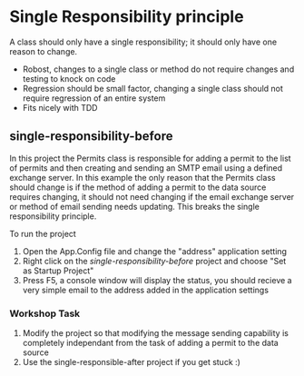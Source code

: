 # Single Responsibility principle

A class should only have a single responsibility; it should only have one reason to change.
* Robost, changes to a single class or method do not require changes and testing to knock on code
* Regression should be small factor, changing a single class should not require regression of an entire system
* Fits nicely with TDD

## single-responsibility-before
In this project the Permits class is responsible for adding a permit to the list of permits and then creating and sending an SMTP email using a defined exchange server. 
In this example the only reason that the Permits class should change is if the method of adding a permit to the data source requires changing, it should not need changing if the email exchange server or method of email sending needs updating. This breaks the single responsibility principle.

To run the project
1. Open the App.Config file and change the "address" application setting
2. Right click on the *single-responsibility-before* project and choose "Set as Startup Project" 
3. Press F5, a console window will display the status, you should recieve a very simple email to the address added in the application settings

### Workshop Task
1. Modify the project so that modifying the message sending capability is completely independant from the task of adding a permit to the data source
2. Use the single-responsible-after project if you get stuck :) 